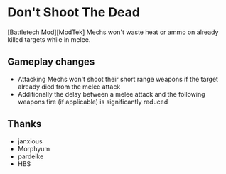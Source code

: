 # Don't Shoot The Dead

[Battletech Mod][ModTek] Mechs won't waste heat or ammo on already killed targets while in melee.

## Gameplay changes
- Attacking Mechs won't shoot their short range weapons if the target already died from the melee attack
- Additionally the delay between a melee attack and the following weapons fire (if applicable) is significantly reduced

## Thanks
* janxious
* Morphyum
* pardeike
* HBS

